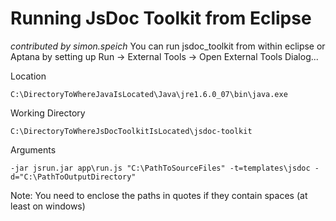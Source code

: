 # Running JsDoc Toolkit from Eclipse #

_contributed by simon.speich_
You can run jsdoc\_toolkit from within eclipse or Aptana by setting up
Run -> External Tools -> Open External Tools Dialog...

Location
```
C:\DirectoryToWhereJavaIsLocated\Java\jre1.6.0_07\bin\java.exe
```

Working Directory
```
C:\DirectoryToWhereJsDocToolkitIsLocated\jsdoc-toolkit
```

Arguments
```
-jar jsrun.jar app\run.js "C:\PathToSourceFiles" -t=templates\jsdoc -d="C:\PathToOutputDirectory"
```

Note: You need to enclose the paths in quotes if they contain spaces (at least on windows)
